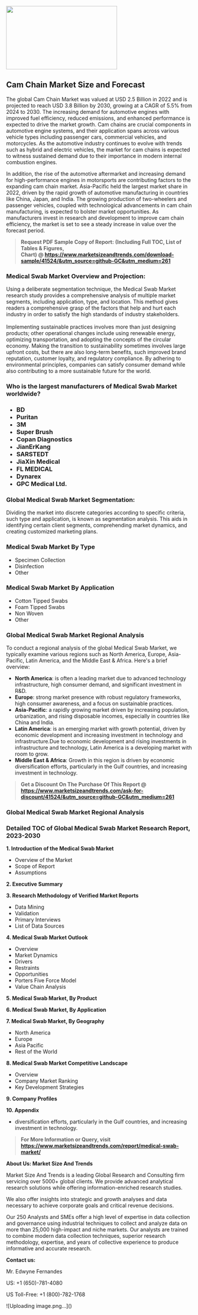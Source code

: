 <p><img class="alignnone size-medium wp-image-20088" src="https://ffe5etoiles.com/wp-content/uploads/2024/12/MST1-300x171.png" alt="" width="300" height="171" /></p><h2>Cam Chain Market Size and Forecast</h2><p>The global Cam Chain Market was valued at USD 2.5 Billion in 2022 and is projected to reach USD 3.8 Billion by 2030, growing at a CAGR of 5.5% from 2024 to 2030. The increasing demand for automotive engines with improved fuel efficiency, reduced emissions, and enhanced performance is expected to drive the market growth. Cam chains are crucial components in automotive engine systems, and their application spans across various vehicle types including passenger cars, commercial vehicles, and motorcycles. As the automotive industry continues to evolve with trends such as hybrid and electric vehicles, the market for cam chains is expected to witness sustained demand due to their importance in modern internal combustion engines.</p><p>In addition, the rise of the automotive aftermarket and increasing demand for high-performance engines in motorsports are contributing factors to the expanding cam chain market. Asia-Pacific held the largest market share in 2022, driven by the rapid growth of automotive manufacturing in countries like China, Japan, and India. The growing production of two-wheelers and passenger vehicles, coupled with technological advancements in cam chain manufacturing, is expected to bolster market opportunities. As manufacturers invest in research and development to improve cam chain efficiency, the market is set to see a steady increase in value over the forecast period.</p></p><blockquote id="" class=""><strong>Request PDF Sample Copy of Report: (Including Full TOC, List of Tables &amp; Figures, Chart)&nbsp;@&nbsp;<strong><a href="https://www.marketsizeandtrends.com/download-sample/41524/&utm_source=github-GC&utm_medium=261" target="_blank">https://www.marketsizeandtrends.com/download-sample/41524/&utm_source=github-GC&utm_medium=261</a></strong></strong></blockquote><h3 id="" class="">Medical Swab Market&nbsp;Overview and Projection:</h3><p id="" class="">Using a deliberate segmentation technique, the Medical Swab Market research study provides a comprehensive analysis of multiple market segments, including application, type, and location. This method gives readers a comprehensive grasp of the factors that help and hurt each industry in order to satisfy the high standards of industry stakeholders. <br /> <br />Implementing sustainable practices involves more than just designing products; other operational changes include using renewable energy, optimizing transportation, and adopting the concepts of the circular economy. Making the transition to sustainability sometimes involves large upfront costs, but there are also long-term benefits, such improved brand reputation, customer loyalty, and regulatory compliance. By adhering to environmental principles, companies can satisfy consumer demand while also contributing to a more sustainable future for the world.</p><h3 id="" class="">Who is the largest manufacturers of&nbsp;Medical Swab Market worldwide?</h3><h3 class=""><p><ul><li>BD </li><li> Puritan </li><li> 3M </li><li> Super Brush </li><li> Copan Diagnostics </li><li> JianErKang </li><li> SARSTEDT </li><li> JiaXin Medical </li><li> FL MEDICAL </li><li> Dynarex </li><li> GPC Medical Ltd.</li></ul></p></h3><h3 id="" class="">Global&nbsp;Medical Swab Market Segmentation:</h3><p id="" class="">Dividing the market into discrete categories according to specific criteria, such type and application, is known as segmentation analysis. This aids in identifying certain client segments, comprehending market dynamics, and creating customized marketing plans.</p><h3 id="" class="">Medical Swab Market&nbsp;By Type</h3><p><p><ul><li>Specimen Collection</li><li> Disinfection</li><li> Other</p></li></ul></p></p><h3 id="" class="">Medical Swab Market&nbsp;By Application</h3><p class=""><p><ul><li>Cotton Tipped Swabs</li><li> Foam Tipped Swabs</li><li> Non Woven</li><li> Other</li></ul></p></p><h3 id="" class="">Global Medical Swab Market Regional Analysis</h3><p id="" class="">To conduct a regional analysis of the global Medical Swab Market, we typically examine various regions such as North America, Europe, Asia-Pacific, Latin America, and the Middle East &amp; Africa. Here's a brief overview:</p><ul><li><strong>North America</strong>: is often a leading market due to advanced technology infrastructure, high consumer demand, and significant investment in R&amp;D.</li><li><strong>Europe</strong>: strong market presence with robust regulatory frameworks, high consumer awareness, and a focus on sustainable practices.</li><li><strong>Asia-Pacific</strong>: a rapidly growing market driven by increasing population, urbanization, and rising disposable incomes, especially in countries like China and India.</li><li><strong>Latin America</strong>: is an emerging market with growth potential, driven by economic development and increasing investment in technology and infrastructure.Due to economic development and rising investments in infrastructure and technology, Latin America is a developing market with room to grow.</li><li><strong>Middle East &amp; Africa</strong>: Growth in this region is driven by economic diversification efforts, particularly in the Gulf countries, and increasing investment in technology.</li></ul><blockquote id="" class=""><strong>Get a Discount On The Purchase Of This Report @ <strong><a href="https://www.marketsizeandtrends.com/ask-for-discount/41524/&utm_source=github-GC&utm_medium=261" target="_blank">https://www.marketsizeandtrends.com/ask-for-discount/41524/&utm_source=github-GC&utm_medium=261</a></strong></strong></blockquote><h3 id="" class="">Global Medical Swab Market Regional Analysis</h3><h3 id="" class="">Detailed TOC of Global Medical Swab Market Research Report, 2023-2030</h3><p id="" class=""><strong>1. Introduction of the Medical Swab Market</strong></p><ul><li>Overview of the Market</li><li>Scope of Report</li><li>Assumptions</li></ul><p id="" class=""><strong>2. Executive Summary</strong></p><p id="" class=""><strong>3. Research Methodology of Verified Market Reports</strong></p><ul><li>Data Mining</li><li>Validation</li><li>Primary Interviews</li><li>List of Data Sources</li></ul><p id="" class=""><strong>4. Medical Swab Market Outlook</strong></p><ul><li>Overview</li><li>Market Dynamics</li><li>Drivers</li><li>Restraints</li><li>Opportunities</li><li>Porters Five Force Model</li><li>Value Chain Analysis</li></ul><p id="" class=""><strong>5. Medical Swab Market, By Product</strong></p><p id="" class=""><strong>6. Medical Swab Market, By Application</strong></p><p id="" class=""><strong>7. Medical Swab Market, By Geography</strong></p><ul><li>North America</li><li>Europe</li><li>Asia Pacific</li><li>Rest of the World</li></ul><p id="" class=""><strong>8. Medical Swab Market Competitive Landscape</strong></p><ul><li>Overview</li><li>Company Market Ranking</li><li>Key Development Strategies</li></ul><p id="" class=""><strong>9. Company Profiles</strong></p><p id="" class=""><strong>10. Appendix</strong></p><ul><li>diversification efforts, particularly in the Gulf countries, and increasing investment in technology.</li></ul><blockquote id="" class=""><strong>For More Information or Query, visit <strong><strong><a href="https://www.marketsizeandtrends.com/report/medical-swab-market/" target="_blank">https://www.marketsizeandtrends.com/report/medical-swab-market/</a></strong></strong></strong></blockquote><p id="" class=""><strong>About Us: Market Size And Trends</strong></p><p id="" class="">Market Size And Trends is a leading Global Research and Consulting firm servicing over 5000+ global clients. We provide advanced analytical research solutions while offering information-enriched research studies.</p><p id="" class="">We also offer insights into strategic and growth analyses and data necessary to achieve corporate goals and critical revenue decisions.</p><p id="" class="">Our 250 Analysts and SMEs offer a high level of expertise in data collection and governance using industrial techniques to collect and analyze data on more than 25,000 high-impact and niche markets. Our analysts are trained to combine modern data collection techniques, superior research methodology, expertise, and years of collective experience to produce informative and accurate research.</p><p id="" class=""><strong>Contact us:</strong></p><p id="" class="">Mr. Edwyne Fernandes</p><p id="" class="">US: +1 (650)-781-4080</p><p id="" class="">US Toll-Free: +1 (800)-782-1768</p>
![Uploading image.png…]()
